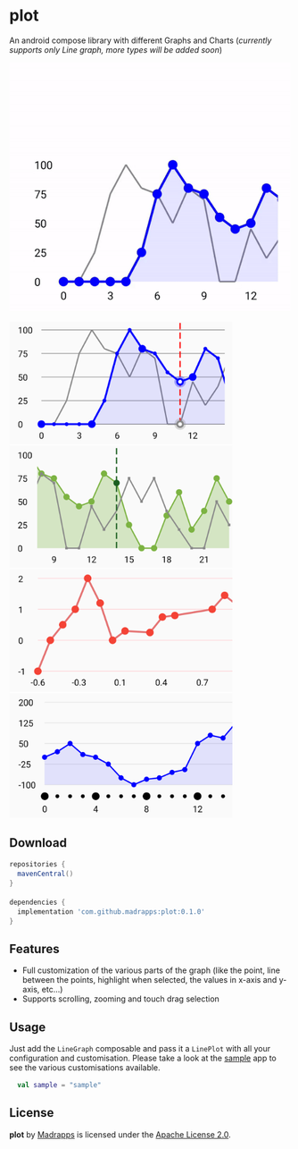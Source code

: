# plot
An android compose library with different Graphs and Charts (*currently supports only Line graph, more types will
be added soon*)

<img src="/preview/line_graph_recording.gif" alt="Line Graph 1" width="600"/>

<img src="/preview/line_graph_1.png" alt="Line Graph 1" title="Line Graph 1" width="400"/>&nbsp;&nbsp;<img src="/preview/line_graph_2.png" alt="Line Graph 2" title="Line Graph 2" width="400"/>&nbsp;&nbsp;<img src="/preview/line_graph_3.png" alt="Line Graph 3" title="Line Graph 3" width="400" />&nbsp;&nbsp;<img src="/preview/line_graph_4.png" alt="Line Graph 4" title="Line Graph 4" width="400" />

Download
-----

```gradle
repositories {
  mavenCentral()
}

dependencies {
  implementation 'com.github.madrapps:plot:0.1.0'
}
```

Features
-----
- Full customization of the various parts of the graph (like the point, line between the points, highlight 
  when selected, the values in x-axis and y-axis, etc...)
- Supports scrolling, zooming and touch drag selection

Usage
-----
Just add the `LineGraph` composable and pass it a `LinePlot` with all your configuration and customisation.
Please take a look at the [sample](https://github.com/Madrapps/plot/tree/main/sample) app to see the various
customisations available.

```kotlin
  val sample = "sample"
```

License
-----

**plot** by [Madrapps](http://madrapps.github.io/) is licensed under the [Apache License 2.0](http://www.apache.org/licenses/LICENSE-2.0).
